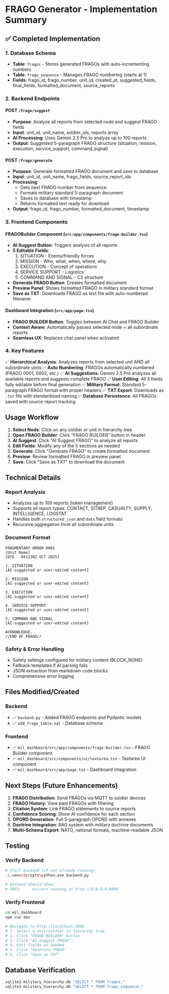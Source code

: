 # FRAGO Generator - Implementation Summary

## ✅ Completed Implementation

### 1. Database Schema

- **Table**: `fragos` - Stores generated FRAGOs with auto-incrementing numbers
- **Table**: `frago_sequence` - Manages FRAGO numbering (starts at 1)
- **Fields**: frago_id, frago_number, unit_id, created_at, suggested_fields, final_fields, formatted_document, source_reports

### 2. Backend Endpoints

#### POST `/frago/suggest`

- **Purpose**: Analyze all reports from selected node and suggest FRAGO fields
- **Input**: unit_id, unit_name, soldier_ids, reports array
- **AI Processing**: Uses Gemini 2.5 Pro to analyze up to 100 reports
- **Output**: Suggested 5-paragraph FRAGO structure (situation, mission, execution, service_support, command_signal)

#### POST `/frago/generate`

- **Purpose**: Generate formatted FRAGO document and save to database
- **Input**: unit_id, unit_name, frago_fields, source_report_ids
- **Processing**:
  - Gets next FRAGO number from sequence
  - Formats military standard 5-paragraph document
  - Saves to database with timestamp
  - Returns formatted text ready for download
- **Output**: frago_id, frago_number, formatted_document, timestamp

### 3. Frontend Components

#### FRAGOBuilder Component (`src/app/components/frago-builder.tsx`)

- **AI Suggest Button**: Triggers analysis of all reports
- **5 Editable Fields**:
  1. SITUATION - Enemy/friendly forces
  2. MISSION - Who, what, when, where, why
  3. EXECUTION - Concept of operations
  4. SERVICE SUPPORT - Logistics
  5. COMMAND AND SIGNAL - C2 structure
- **Generate FRAGO Button**: Creates formatted document
- **Preview Panel**: Shows formatted FRAGO in military standard format
- **Save as TXT**: Downloads FRAGO as text file with auto-numbered filename

#### Dashboard Integration (`src/app/page.tsx`)

- **FRAGO BUILDER Button**: Toggles between AI Chat and FRAGO Builder
- **Context Aware**: Automatically passes selected node + all subordinate reports
- **Seamless UX**: Replaces chat panel when activated

### 4. Key Features

✅ **Hierarchical Analysis**: Analyzes reports from selected unit AND all subordinate units
✅ **Auto Numbering**: FRAGOs automatically numbered (FRAGO 0001, 0002, etc.)
✅ **AI Suggestions**: Gemini 2.5 Pro analyzes all available reports and suggests complete FRAGO
✅ **User Editing**: All 5 fields fully editable before final generation
✅ **Military Format**: Standard 5-paragraph FRAGO format with proper headers
✅ **TXT Export**: Downloads as `.txt` file with standardized naming
✅ **Database Persistence**: All FRAGOs saved with source report tracking

## Usage Workflow

1. **Select Node**: Click on any soldier or unit in hierarchy tree
2. **Open FRAGO Builder**: Click "FRAGO BUILDER" button in header
3. **AI Suggest**: Click "AI Suggest FRAGO" to analyze all reports
4. **Edit Fields**: Modify any of the 5 sections as needed
5. **Generate**: Click "Generate FRAGO" to create formatted document
6. **Preview**: Review formatted FRAGO in preview panel
7. **Save**: Click "Save as TXT" to download the document

## Technical Details

### Report Analysis

- Analyzes up to 100 reports (token management)
- Supports all report types: CONTACT, SITREP, CASUALTY, SUPPLY, INTELLIGENCE, LOGSTAT
- Handles both `structured_json` and `data` field formats
- Recursive aggregation from all subordinate units

### Document Format

```
FRAGMENTARY ORDER 0001
[Unit Name]
[DTG - 041230Z OCT 2025]

1. SITUATION
[AI-suggested or user-edited content]

2. MISSION
[AI-suggested or user-edited content]

3. EXECUTION
[AI-suggested or user-edited content]

4. SERVICE SUPPORT
[AI-suggested or user-edited content]

5. COMMAND AND SIGNAL
[AI-suggested or user-edited content]

ACKNOWLEDGE.
//END OF FRAGO//
```

### Safety & Error Handling

- Safety settings configured for military content (BLOCK_NONE)
- Fallback templates if AI parsing fails
- JSON extraction from markdown code blocks
- Comprehensive error logging

## Files Modified/Created

### Backend

- ✅ `backend.py` - Added FRAGO endpoints and Pydantic models
- ✅ `add_frago_table.sql` - Database schema

### Frontend

- ✅ `mil_dashboard/src/app/components/frago-builder.tsx` - FRAGO Builder component
- ✅ `mil_dashboard/src/components/ui/textarea.tsx` - Textarea UI component
- ✅ `mil_dashboard/src/app/page.tsx` - Dashboard integration

## Next Steps (Future Enhancements)

1. **FRAGO Distribution**: Send FRAGOs via MQTT to soldier devices
2. **FRAGO History**: View past FRAGOs with filtering
3. **Citation System**: Link FRAGO statements to source reports
4. **Confidence Scoring**: Show AI confidence for each section
5. **OPORD Generation**: Full 5-paragraph OPORD with annexes
6. **Doctrine Integration**: RAG system with military doctrine documents
7. **Multi-Schema Export**: NATO, national formats, machine-readable JSON

## Testing

### Verify Backend

```bash
# Start backend (if not already running)
.\.venv\Scripts\python.exe backend.py

# Backend should show:
# INFO:     Uvicorn running on http://0.0.0.0:8000
```

### Verify Frontend

```bash
cd mil_dashboard
npm run dev

# Navigate to http://localhost:3000
# 1. Select a unit/soldier in hierarchy tree
# 2. Click "FRAGO BUILDER" button
# 3. Click "AI Suggest FRAGO"
# 4. Edit fields as needed
# 5. Click "Generate FRAGO"
# 6. Click "Save as TXT"
```

## Database Verification

```bash
sqlite3 military_hierarchy.db "SELECT * FROM fragos;"
sqlite3 military_hierarchy.db "SELECT * FROM frago_sequence;"
```
